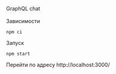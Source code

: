 GraphQL chat
\
\
Зависимости
```
npm ci
```

Запуск
```
npm start
```

Перейти по адресу
http://localhost:3000/